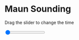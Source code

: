 <h1>Maun Sounding</h1>
<p>Drag the slider to change the time</p>

<div class="slidecontainer">
<input oninput='setImage(this)' class="slider" type="range" min="0" max="7" value="0" step="1" />
<img id='img'/>
</div>

<script>
var img = document.getElementById('img');
var img_array = ['/assets/images/skwt/skd_maun_wrfout_d01_2020-07-05_12:00:00.png',
'/assets/images/skwt/skd_maun_wrfout_d01_2020-07-05_18:00:00.png',
'/assets/images/skwt/skd_maun_wrfout_d01_2020-07-06_00:00:00.png',
'/assets/images/skwt/skd_maun_wrfout_d01_2020-07-06_06:00:00.png',
'/assets/images/skwt/skd_maun_wrfout_d01_2020-07-06_12:00:00.png',
'/assets/images/skwt/skd_maun_wrfout_d01_2020-07-06_18:00:00.png',
'/assets/images/skwt/skd_maun_wrfout_d01_2020-07-07_00:00:00.png',];
function setImage(obj)
{
        var value = obj.value;
        img.src = img_array[value];

}
</script>
